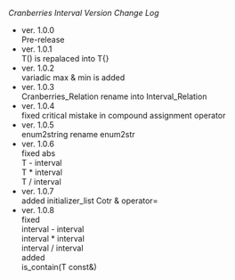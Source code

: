*Cranberries Interval Version Change Log*  

- ver. 1.0.0  
Pre-release
- ver. 1.0.1  
T() is repalaced into T{}
- ver. 1.0.2  
variadic max & min is added
- ver. 1.0.3  
Cranberries_Relation rename into Interval_Relation
- ver. 1.0.4  
fixed critical mistake in compound assignment operator
- ver. 1.0.5  
enum2string rename enum2str
- ver. 1.0.6  
fixed
abs  
T - interval<T>  
T * interval<T>  
T / interval<T>  
- ver. 1.0.7  
added initializer_list Cotr & operator=  
- ver. 1.0.8  
fixed  
interval<T> - interval<T>  
interval<T> * interval<T>  
interval<T> / interval<T>  
added  
is_contain(T const&)  
